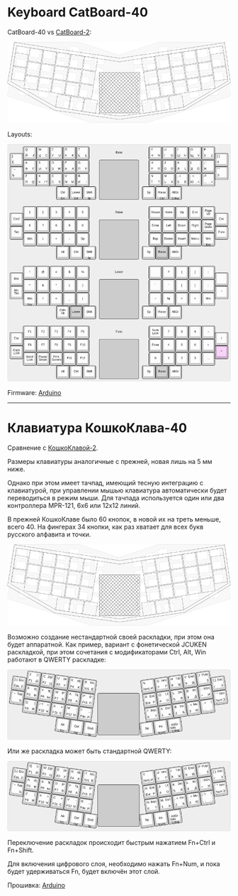 # Keyboard CatBoard-40

CatBoard-40 vs [CatBoard-2](http://catboard.klava.org/):

![](Layout/catboard-40vs60.png)

Layouts:

[![](Layout/catboard-4-layers.png)](http://www.keyboard-layout-editor.com/#/gists/85d7c7eebbaff2e75aea38a61f22e7d8)

Firmware: [Arduino](Arduino/)

---

# Клавиатура КошкоКлава-40

Сравнение с [КошкоКлавой-2](http://catboard.klava.org/ru.html).

Размеры клавиатуры аналогичные с прежней, новая лишь на 5 мм ниже.

Однако при этом имеет тачпад, имеющий тесную интеграцию с клавиатурой, при управлении мышью клавиатура автоматически будет переводиться в режим мыши. Для тачпада используется один или два контроллера MPR-121, 6x6 или 12x12 линий.

В прежней КошкоКлаве было 60 кнопок, в новой их на треть меньше, всего 40. На фингерах 34 кнопки, как раз хватает для всех букв русского алфавита и точки.

![](Layout/catboard-40vs60.png)

Возможно создание нестандартной своей раскладки, при этом она будет аппаратной. Как пример, вариант с фонетической JCUKEN раскладкой, при этом сочетания с модификаторами Ctrl, Alt, Win работают в QWERTY раскладке:

[![](Layout/catboard-40jcuken.png)](http://www.keyboard-layout-editor.com/#/gists/4bbac4037e8921533f8884f2e67cb253)

Или же раскладка может быть стандартной QWERTY:

[![](Layout/catboard-40rus.png)](http://www.keyboard-layout-editor.com/#/gists/4bbac4037e8921533f8884f2e67cb253)

Переключение раскладок происходит быстрым нажатием Fn+Ctrl и Fn+Shift.

Для включения цифрового слоя, необходимо нажать Fn+Num, и пока будет удерживаться Fn, будет включён этот слой.

Прошивка: [Arduino](Arduino/)
